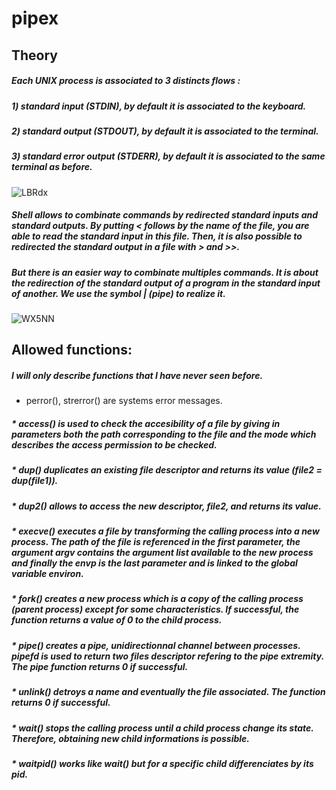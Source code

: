 # pipex

## Theory

##### Each UNIX process is associated to 3 distincts flows :
##### 1) standard input (STDIN), by default it is associated to the keyboard.
##### 2) standard output (STDOUT), by default it is associated to the terminal.
##### 3) standard error output (STDERR), by default it is associated to the same terminal as before.
![LBRdx](https://user-images.githubusercontent.com/81758850/227573016-34338578-1fc4-4dc1-a7af-5d1c708a8227.png)
##### Shell allows to combinate commands by redirected standard inputs and standard outputs. By putting \< follows by the name of the file, you are able to read the standard input in this file. Then, it is also possible to redirected the standard output in a file with \> and \>>.
##### But there is an easier way to combinate multiples commands. It is about the redirection of the standard output of a program in the standard input of another. We use the symbol | (pipe) to realize it.
![WX5NN](https://user-images.githubusercontent.com/81758850/227573480-db345907-f66d-4482-a743-99dd734c671f.png)

## Allowed functions:

##### I will only describe functions that I have never seen before.
* perror(), strerror() are systems error messages.
##### * access() is used to check the accesibility of a file by giving in parameters both the path corresponding to the file and the mode which describes the access permission to be checked.
##### * dup() duplicates an existing file descriptor and returns its value (file2 = dup(file1)).
##### * dup2() allows to access the new descriptor, file2, and returns its value.
##### * execve() executes a file by transforming the calling process into a new process. The path of the file is referenced in the first parameter, the argument argv contains the argument list available to the new process and finally the envp is the last parameter and is linked to the global variable environ.
##### * fork() creates a new process which is a copy of the calling process (parent process) except for some characteristics. If successful, the function returns a value of 0 to the child process.
##### * pipe() creates a pipe, unidirectionnal channel between processes. pipefd is used to return two files descriptor refering to the pipe extremity. The pipe function returns 0 if successful.
##### * unlink() detroys a name and eventually the file associated. The function returns 0 if successful.
##### * wait() stops the calling process until a child process change its state. Therefore, obtaining new child informations is possible.
##### * waitpid() works like wait() but for a specific child differenciates by its pid.
